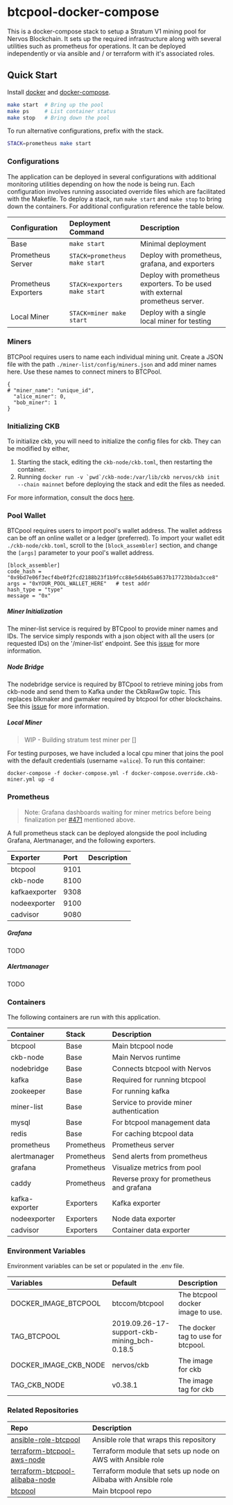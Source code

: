 # btcpool-docker-compose

This is a docker-compose stack to setup a Stratum V1 mining pool for Nervos Blockchain.  It sets up the required
infrastructure along with several utilities such as prometheus for operations. It can be deployed independently or via
ansible and / or terraform with it's associated roles. 

## Quick Start

Install [docker](https://docs.docker.com/get-docker/) and [docker-compose](https://docs.docker.com/compose/install/). 

```bash
make start  # Bring up the pool
make ps     # List container status
make stop   # Bring down the pool 
```

To run alternative configurations, prefix with the stack. 

```bash
STACK=prometheus make start 
```

### Configurations 

The application can be deployed in several configurations with additional monitoring utilities depending on how the
node is being run. Each configuration involves running associated override files which are facilitated with the
Makefile. To deploy a stack, run `make start` and `make stop` to bring down the containers. For additional
configuration reference the table below. 

| Configuration | Deployment Command | Description | 
| :---- | :-------------------------- | :---- | 
| Base | `make start` | Minimal deployment | 
| Prometheus Server | `STACK=prometheus make start` | Deploy with prometheus, grafana, and exporters | 
| Prometheus Exporters | `STACK=exporters make start` | Deploy with prometheus exporters. To be used with external prometheus server. | 
| Local Miner | `STACK=miner make start` | Deploy with a single local miner for testing | 

### Miners

BTCPool requires users to name each individual mining unit. Create a JSON file with the path `./miner-list/config/miners.json` and add miner names here. Use these names to connect miners to BTCPool.
```
{
# "miner_name": "unique_id",
  "alice_miner": 0,
  "bob_miner": 1
}
```

### Initializing CKB 

To initialize ckb, you will need to initialize the config files for ckb. They can be modified by either, 

1. Starting the stack, editing the `ckb-node/ckb.toml`, then restarting the container. 
1. Running ```docker run -v `pwd`/ckb-node:/var/lib/ckb nervos/ckb init --chain mainnet``` before deploying the stack
 and edit the files as needed. 

For more information, consult the docs [here](https://github.com/nervosnetwork/ckb/blob/develop/docs/configure.md). 

### Pool Wallet

BTCpool requires users to import pool's wallet address. The wallet address can be off an online wallet or a ledger
 (preferred).  To import your wallet edit `./ckb-node/ckb.toml`, scroll to the `[block_assembler]` section, and
  change the `[args]` parameter to your pool's wallet address.
```
[block_assembler]
code_hash = "0x9bd7e06f3ecf4be0f2fcd2188b23f1b9fcc88e5d4b65a8637b17723bbda3cce8"
args = "0xYOUR_POOL_WALLET_HERE"   # test addr
hash_type = "type"
message = "0x"
```

##### Miner Initialization 

The miner-list service is required by BTCpool to provide miner names and IDs. The service simply responds with a json
object with all the users (or requested IDs) on the '/miner-list' endpoint. See this 
[issue](https://github.com/btccom/btcpool/issues/16#issuecomment-278245381) for more information.

##### Node Bridge

The nodebridge service is required by BTCpool to retrieve mining jobs from ckb-node and send them to Kafka under the
CkbRawGw topic. This replaces blkmaker and gwmaker required by btcpool for other blockchains. See this 
[issue](https://github.com/btccom/btcpool/issues/378) for more information.

##### Local Miner 

> WIP - Building stratum test miner per []

For testing purposes, we have included a local cpu miner that joins the pool with the default credentials (username
=`alice`).  To run this container:

```shell script
docker-compose -f docker-compose.yml -f docker-compose.override.ckb-miner.yml up -d
```

### Prometheus 

> Note: Grafana dashboards waiting for miner metrics before being finalization per 
>[#471](https://github.com/btccom/btcpool/issues/471) mentioned above. 

A full prometheus stack can be deployed alongside the pool including Grafana, Alertmanager, and the following
 exporters. 

| Exporter | Port | Description | 
| :--- | :--- | :--- | 
| btcpool | 9101 | | 
| ckb-node | 8100 |  | 
| kafkaexporter | 9308 |  | 
| nodeexporter | 9100 |  | 
| cadvisor | 9080 |  | 

##### Grafana

TODO

##### Alertmanager 

TODO

### Containers

The following containers are run with this application. 

| Container | Stack | Description | 
| :--- | :--- | :--- | 
| btcpool | Base | Main btcpool node | 
| ckb-node | Base | Main Nervos runtime | 
| nodebridge | Base | Connects btcpool with Nervos | 
| kafka | Base | Required for running btcpool | 
| zookeeper | Base | For running kafka | 
| miner-list | Base | Service to provide miner authentication |
| mysql | Base | For btcpool management data | 
| redis | Base | For caching btcpool data | 
| prometheus | Prometheus | Prometheus server | 
| alertmanager | Prometheus | Send alerts from prometheus | 
| grafana | Prometheus | Visualize metrics from pool | 
| caddy | Prometheus | Reverse proxy for prometheus and grafana | 
| kafka-exporter | Exporters | Kafka exporter | 
| nodeexporter | Exporters | Node data exporter | 
| cadvisor | Exporters | Container data exporter | 

### Environment Variables

Environment variables can be set or populated in the .env file. 

| Variables | Default | Description |
| :--- | :--- | :--- | 
| DOCKER_IMAGE_BTCPOOL | btccom/btcpool | The btcpool docker image to use. |
| TAG_BTCPOOL | 2019.09.26-17-support-ckb-mining_bch-0.18.5 | The docker tag to use for btcpool. |
| DOCKER_IMAGE_CKB_NODE | nervos/ckb | The image for ckb | 
| TAG_CKB_NODE | v0.38.1 | The image tag for ckb | 

### Related Repositories 

| Repo | Description | 
| :--- | :--- |
| [ansible-role-btcpool](https://github.com/insight-stratum/ansible-role-btcpool) | Ansible role that wraps this repository | 
| [terraform-btcpool-aws-node](https://github.com/insight-stratum/terraform-btcpool-aws-node) | Terraform module that sets up node on AWS with Ansible role |
| [terraform-btcpool-alibaba-node](https://github.com/insight-stratum/terraform-btcpool-alibaba-node) | Terraform module that sets up node on Alibaba with Ansible role |
| [btcpool](https://github.com/btccom/btcpool) | Main btcpool repo |
